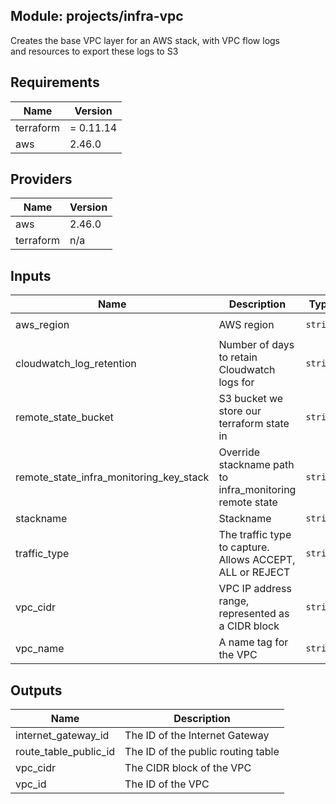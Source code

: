 ## Module: projects/infra-vpc

Creates the base VPC layer for an AWS stack, with VPC flow logs  
and resources to export these logs to S3

## Requirements

| Name | Version |
|------|---------|
| terraform | = 0.11.14 |
| aws | 2.46.0 |

## Providers

| Name | Version |
|------|---------|
| aws | 2.46.0 |
| terraform | n/a |

## Inputs

| Name | Description | Type | Default | Required |
|------|-------------|------|---------|:--------:|
| aws\_region | AWS region | `string` | `"eu-west-1"` | no |
| cloudwatch\_log\_retention | Number of days to retain Cloudwatch logs for | `string` | n/a | yes |
| remote\_state\_bucket | S3 bucket we store our terraform state in | `string` | n/a | yes |
| remote\_state\_infra\_monitoring\_key\_stack | Override stackname path to infra\_monitoring remote state | `string` | `""` | no |
| stackname | Stackname | `string` | `""` | no |
| traffic\_type | The traffic type to capture. Allows ACCEPT, ALL or REJECT | `string` | `"REJECT"` | no |
| vpc\_cidr | VPC IP address range, represented as a CIDR block | `string` | n/a | yes |
| vpc\_name | A name tag for the VPC | `string` | n/a | yes |

## Outputs

| Name | Description |
|------|-------------|
| internet\_gateway\_id | The ID of the Internet Gateway |
| route\_table\_public\_id | The ID of the public routing table |
| vpc\_cidr | The CIDR block of the VPC |
| vpc\_id | The ID of the VPC |

